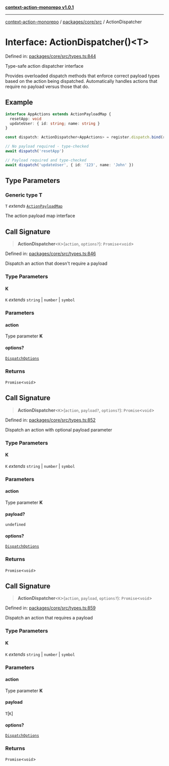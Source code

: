 [**context-action-monorepo v1.0.1**](../../../../README.md)

***

[context-action-monorepo](../../../../README.md) / [packages/core/src](../README.md) / ActionDispatcher

# Interface: ActionDispatcher()\<T\>

Defined in: [packages/core/src/types.ts:844](https://github.com/mineclover/context-action/blob/cd08d4e3b87a65a1296f2b120f18fcabd78f2914/packages/core/src/types.ts#L844)

Type-safe action dispatcher interface

Provides overloaded dispatch methods that enforce correct payload types
based on the action being dispatched. Automatically handles actions
that require no payload versus those that do.

## Example

```typescript
interface AppActions extends ActionPayloadMap {
  resetApp: void
  updateUser: { id: string; name: string }
}

const dispatch: ActionDispatcher<AppActions> = register.dispatch.bind(register)

// No payload required - type-checked
await dispatch('resetApp')

// Payload required and type-checked
await dispatch('updateUser', { id: '123', name: 'John' })
```

## Type Parameters

### Generic type T

`T` *extends* [`ActionPayloadMap`](ActionPayloadMap.md)

The action payload map interface

## Call Signature

> **ActionDispatcher**&lt;`K`&gt;(`action`, `options?`): `Promise`&lt;`void`&gt;

Defined in: [packages/core/src/types.ts:846](https://github.com/mineclover/context-action/blob/cd08d4e3b87a65a1296f2b120f18fcabd78f2914/packages/core/src/types.ts#L846)

Dispatch an action that doesn't require a payload

### Type Parameters

#### K

`K` *extends* `string` \| `number` \| `symbol`

### Parameters

#### action

Type parameter **K**

#### options?

[`DispatchOptions`](DispatchOptions.md)

### Returns

`Promise`&lt;`void`&gt;

## Call Signature

> **ActionDispatcher**&lt;`K`&gt;(`action`, `payload?`, `options?`): `Promise`&lt;`void`&gt;

Defined in: [packages/core/src/types.ts:852](https://github.com/mineclover/context-action/blob/cd08d4e3b87a65a1296f2b120f18fcabd78f2914/packages/core/src/types.ts#L852)

Dispatch an action with optional payload parameter

### Type Parameters

#### K

`K` *extends* `string` \| `number` \| `symbol`

### Parameters

#### action

Type parameter **K**

#### payload?

`undefined`

#### options?

[`DispatchOptions`](DispatchOptions.md)

### Returns

`Promise`&lt;`void`&gt;

## Call Signature

> **ActionDispatcher**&lt;`K`&gt;(`action`, `payload`, `options?`): `Promise`&lt;`void`&gt;

Defined in: [packages/core/src/types.ts:859](https://github.com/mineclover/context-action/blob/cd08d4e3b87a65a1296f2b120f18fcabd78f2914/packages/core/src/types.ts#L859)

Dispatch an action that requires a payload

### Type Parameters

#### K

`K` *extends* `string` \| `number` \| `symbol`

### Parameters

#### action

Type parameter **K**

#### payload

`T`\[`K`\]

#### options?

[`DispatchOptions`](DispatchOptions.md)

### Returns

`Promise`&lt;`void`&gt;
